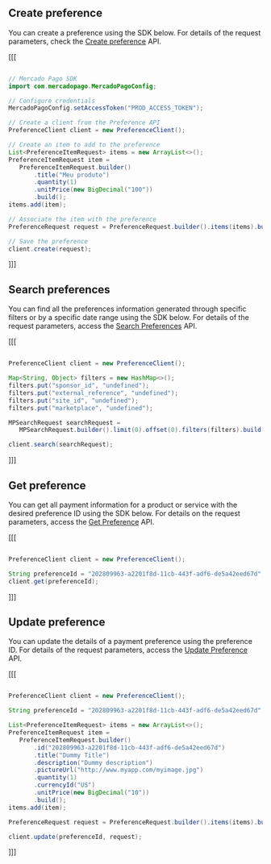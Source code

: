 ## Create preference

You can create a preference using the SDK below. For details of the request parameters, check the [Create preference](https://www.mercadopago[FAKER][URL][DOMAIN]/developers/en/reference/preferences/_checkout_preferences/post) API.

[[[
```java

// Mercado Pago SDK
import com.mercadopago.MercadoPagoConfig;

// Configure credentials
MercadoPagoConfig.setAccessToken("PROD_ACCESS_TOKEN");

// Create a client from the Preference API
PreferenceClient client = new PreferenceClient();

// Create an item to add to the preference
List<PreferenceItemRequest> items = new ArrayList<>();
PreferenceItemRequest item =
   PreferenceItemRequest.builder()
       .title("Meu produto")
       .quantity(1)
       .unitPrice(new BigDecimal("100"))
       .build();
items.add(item);

// Associate the item with the preference
PreferenceRequest request = PreferenceRequest.builder().items(items).build();

// Save the preference
client.create(request);

```
]]]

## Search preferences

You can find all the preferences information generated through specific filters or by a specific date range using the SDK below. For details of the request parameters, access the [Search Preferences](https://www.mercadopago[FAKER][URL][DOMAIN]/developers/en/reference/preferences/_checkout_preferences_search/get) API.

[[[
```java

PreferenceClient client = new PreferenceClient();

Map<String, Object> filters = new HashMap<>();
filters.put("sponsor_id", "undefined");
filters.put("external_reference", "undefined");
filters.put("site_id", "undefined");
filters.put("marketplace", "undefined");

MPSearchRequest searchRequest =
   MPSearchRequest.builder().limit(0).offset(0).filters(filters).build();

client.search(searchRequest);
```
]]]

## Get preference

You can get all payment information for a product or service with the desired preference ID using the SDK below. For details on the request parameters, access the [Get Preference](https://www.mercadopago[FAKER][URL][DOMAIN]/developers/en/reference/preferences/_checkout_preferences_id/get) API.

[[[
```java

PreferenceClient client = new PreferenceClient();

String preferenceId = "202809963-a2201f8d-11cb-443f-adf6-de5a42eed67d";
client.get(preferenceId);
```
]]]

## Update preference

You can update the details of a payment preference using the preference ID. For details of the request parameters, access the [Update Preference](https://www.mercadopago[FAKER][URL][DOMAIN]/developers/en/reference/preferences/_checkout_preferences_id/put) API.


[[[
```java

PreferenceClient client = new PreferenceClient();

String preferenceId = "202809963-a2201f8d-11cb-443f-adf6-de5a42eed67d";

List<PreferenceItemRequest> items = new ArrayList<>();
PreferenceItemRequest item =
   PreferenceItemRequest.builder()
       .id("202809963-a2201f8d-11cb-443f-adf6-de5a42eed67d")
       .title("Dummy Title")
       .description("Dummy description")
       .pictureUrl("http://www.myapp.com/myimage.jpg")
       .quantity(1)
       .currencyId("US")
       .unitPrice(new BigDecimal("10"))
       .build();
items.add(item);

PreferenceRequest request = PreferenceRequest.builder().items(items).build();

client.update(preferenceId, request);
```
]]]